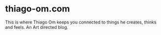 # thiago-om.com

This is where Thiago Om keeps you connected to things he creates, thinks and feels. An Art directed blog.